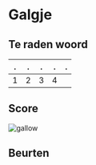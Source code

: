 # Galgje

## Te raden woord

|.|.|.|.|.|
|-|-|-|-|-|
|1|2|3|4|

## Score
![gallow](./images/1.png)

## Beurten